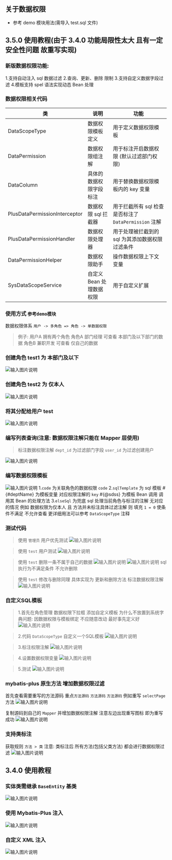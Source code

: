 ## 关于数据权限
* 参考 demo 模块用法(需导入 test.sql 文件)

## 3.5.0 使用教程(由于 3.4.0 功能局限性太大 且有一定安全性问题 故重写实现)

### 新版数据权限功能: 
1.支持自动注入 sql 数据过滤
2.查询、更新、删除 限制
3.支持自定义数据字段过滤
4.模板支持 spel 语法实现动态 Bean 处理

### 数据权限相关代码

| 类  | 说明  | 功能 |
|---|---|---|
| DataScopeType  | 数据权限模板定义  | 用于定义数据权限模板  |
| DataPermission  | 数据权限组注解  | 用于标注开启数据权限 (默认过滤部门权限)  |
| DataColumn  | 具体的数据权限字段标注  | 用于替换数据权限模板内的 key 变量  |
| PlusDataPermissionInterceptor  | 数据权限 sql 拦截器  | 用于拦截所有 sql 检查是否标注了 `DataPermission` 注解  |
| PlusDataPermissionHandler  | 数据权限处理器  | 用于处理被拦截到的 sql 为其添加数据权限过滤条件  |
| DataPermissionHelper | 数据权限助手  | 操作数据权限上下文变量  |
| SysDataScopeService  | 自定义 Bean 处理数据权限  | 用于自定义扩展  |

### 使用方式 `参考demo模块`
数据权限体系 `用户 -> 多角色 => 角色 -> 单数据权限`
> 例子: 用户A 拥有两个角色 
> 角色A 部门经理 可查看 本部门及以下部门的数据
> 角色B 兼职开发 可查看 仅自己的数据

### 创建角色 test1 为 本部门及以下
![输入图片说明](https://images.gitee.com/uploads/images/2021/1215/221625_23e08a74_1766278.png "屏幕截图.png")

### 创建角色 test2 为 仅本人
![输入图片说明](https://images.gitee.com/uploads/images/2021/1215/221649_f214b9ae_1766278.png "屏幕截图.png")

### 将其分配给用户 test
![输入图片说明](https://images.gitee.com/uploads/images/2021/1215/221734_bd41cd78_1766278.png "屏幕截图.png")

### 编写列表查询(注意: 数据权限注解只能在 Mapper 层使用)
> 标注数据权限注解 `dept_id` 为过滤部门字段 `user_id` 为过滤创建用户

![输入图片说明](https://images.gitee.com/uploads/images/2021/1215/220940_0178abed_1766278.png "屏幕截图.png")

### 编写数据权限模板
![输入图片说明](https://images.gitee.com/uploads/images/2021/1215/222207_9dbc87a7_1766278.png "屏幕截图.png")
1.`code` 为关联角色的数据权限 `code`
2.`sqlTemplate` 为 sql 模板 
#{#deptName} 为模板变量 对应权限注解的 `key`
#{@sdss} 为模板 Bean 调用 调用其 Bean 的处理方法
3.`elseSql` 为兜底 sql 处理当前角色与标注的注解 无对应的情况 
例如 数据权限为仅本人 且 方法并未标注具体过滤注解 则 填充 `1 = 0` 使条件不满足 不允许查看
更详细用法可以参考 `DataScopeType` 注释

### 测试代码

> 使用 `管理员` 用户优先测试
![输入图片说明](https://images.gitee.com/uploads/images/2021/1215/223620_347b02ca_1766278.png "屏幕截图.png")

> 使用 `test` 用户测试
![输入图片说明](https://images.gitee.com/uploads/images/2021/1215/225710_cc5562d1_1766278.png "屏幕截图.png")

> 使用 `test` 删除一条不属于自己的数据 
![输入图片说明](https://images.gitee.com/uploads/images/2021/1215/232419_ac0f1c74_1766278.png "屏幕截图.png")
![输入图片说明](https://images.gitee.com/uploads/images/2021/1215/232506_e2e50e8b_1766278.png "屏幕截图.png")
sql执行为不满足条件 不允许删除

> 使用 `test` 修改与删除同理
具体实现为 更新和删除方法 标注数据权限注解
![输入图片说明](https://images.gitee.com/uploads/images/2021/1215/232652_263838f4_1766278.png "屏幕截图.png")

### 自定义SQL模板

> 1.首先在角色管理 数据权限下拉框 添加自定义模板
> 为什么不放置到系统字典问题: 因数据权限与模板绑定 不应随意改动 最好事先定义好
![输入图片说明](https://images.gitee.com/uploads/images/2021/1217/222827_eede5737_1766278.png "屏幕截图.png")

> 2.代码 `DataScopeType` 自定义一个SQL模板
![输入图片说明](https://images.gitee.com/uploads/images/2021/1217/222256_35691be8_1766278.png "屏幕截图.png")

> 3.标注权限注解
![输入图片说明](https://images.gitee.com/uploads/images/2021/1217/220813_945489ca_1766278.png "屏幕截图.png")

> 4.设置数据权限变量
![输入图片说明](https://images.gitee.com/uploads/images/2021/1217/221345_8b9e46d2_1766278.png "屏幕截图.png")

> 5.测试
![输入图片说明](https://images.gitee.com/uploads/images/2021/1217/222634_1056e8f4_1766278.png "屏幕截图.png")

### mybatis-plus 原生方法 增加数据权限过滤

首先查看需要重写的方法源码 重点`方法源码` `方法源码` `方法源码`
例如重写 `selectPage` 方法
![输入图片说明](https://images.gitee.com/uploads/images/2021/1215/232058_b1cd1d4a_1766278.png "屏幕截图.png")

复制源码到自己的 `Mapper` 并增加数据权限注解 注意左边出现重写图标 即为重写成功
![输入图片说明](https://images.gitee.com/uploads/images/2021/1215/232229_eb3e6000_1766278.png "屏幕截图.png")

### 支持类标注
获取规则 `方法 > 类` 注意: 类标注后 所有方法(包括父类方法) 都会进行数据权限过滤
![输入图片说明](https://images.gitee.com/uploads/images/2021/1216/105904_410f5dae_1766278.png "屏幕截图.png")


## 3.4.0 使用教程

### 实体类需继承 `BaseEntity` 基类
![输入图片说明](https://images.gitee.com/uploads/images/2021/0928/150113_e8d4bf94_1766278.png "屏幕截图.png")
### 使用 Mybatis-Plus 注入
![输入图片说明](https://images.gitee.com/uploads/images/2021/0928/150215_6e475944_1766278.png "屏幕截图.png")
### 自定义 XML 注入
![输入图片说明](https://images.gitee.com/uploads/images/2021/0928/150332_134d028d_1766278.png "屏幕截图.png")
